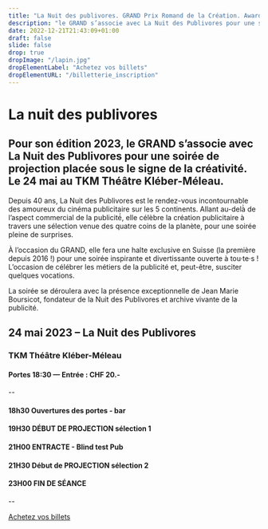 ```yaml
---
title: "La Nuit des publivores. GRAND Prix Romand de la Création. Award le GRAND 2023."
description: "le GRAND s’associe avec La Nuit des Publivores pour une soirée de projection placée sous le signe de la créativité. le 24 mai 2023"
date: 2022-12-21T21:43:09+01:00
draft: false
slide: false
drop: true
dropImage: "/lapin.jpg"
dropElementLabel: "Achetez vos billets"
dropElementURL: "/billetterie_inscription"
---
```


# La nuit des publivores

## Pour son édition 2023, le GRAND s’associe avec La Nuit des Publivores pour une soirée de projection placée sous le signe de la créativité. Le 24 mai au TKM Théâtre Kléber-Méleau.

Depuis 40 ans, La Nuit des Publivores est le rendez-vous incontournable des amoureux du cinéma publicitaire sur les 5 continents. Allant au-delà̀ de l’aspect commercial de la publicité́, elle célèbre la création publicitaire à travers une sélection venue des quatre coins de la planète, pour une soirée pleine de surprises. 

À l’occasion du GRAND, elle fera une halte exclusive en Suisse (la première depuis 2016 !) pour une soirée inspirante et divertissante ouverte à tou·te·s ! L’occasion de célébrer les métiers de la publicité et, peut-être, susciter quelques vocations. 

La soirée se déroulera avec la présence exceptionnelle de Jean Marie Boursicot, fondateur de la Nuit des Publivores et archive vivante de la publicité. 

## 24 mai 2023 – La Nuit des Publivores

### TKM Théâtre Kléber-Méleau
#### Portes 18:30 — Entrée : CHF 20.-
--
#### 18h30 Ouvertures des portes - bar
#### 19H30 DÉBUT DE PROJECTION sélection 1
#### 21H00 ENTRACTE - Blind test Pub
#### 21H30 Début de PROJECTION sélection 2
#### 23H00 FIN DE SÉANCE
--


<a href="https://widget.weezevent.com/ticket/E918662/?code=11794&locale=fr-FR&width_auto=1&color_primary=00AEEF" onclick="var w=window.open('https://widget.weezevent.com/ticket/E918662/?code=11794&locale=fr-FR&width_auto=1&color_primary=00AEEF', 'Billetterie_weezevent', 'width=650, height=600, top=100, left=100, toolbar=no, resizable=yes, scrollbars=yes, status=no'); w.focus(); return false;">Achetez vos billets</a>